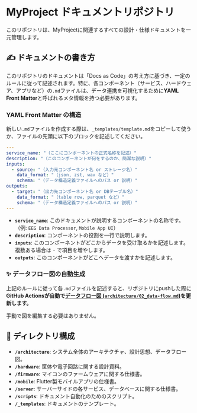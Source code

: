 # MyProject ドキュメントリポジトリ

このリポジトリは、MyProjectに関連するすべての設計・仕様ドキュメントを一元管理します。

## ✍️ ドキュメントの書き方

このリポジトリのドキュメントは「Docs as Code」の考え方に基づき、一定のルールに従って記述されます。特に、各コンポーネント（サービス、ハードウェア、アプリなど）の`.md`ファイルは、データ連携を可視化するために**YAML Front Matter**と呼ばれるメタ情報を持つ必要があります。

### YAML Front Matter の構造

新しい`.md`ファイルを作成する際は、`_templates/template.md`をコピーして使うか、ファイルの先頭に以下のブロックを記述してください。

```yaml
---
service_name: "（ここにコンポーネントの正式名称を記述）"
description: "（このコンポーネントが何をするのか、簡潔な説明）"
inputs:
  - source: "（入力元コンポーネント名 or ストレージ名）"
    data_format: "（json, zst, wav など）"
    schema: "（データ構造定義ファイルへのパス or 説明）"
outputs:
  - target: "（出力先コンポーネント名 or DBテーブル名）"
    data_format: "（table row, parquet など）"
    schema: "（データ構造定義ファイルへのパス or 説明）"
---
```

- **`service_name`**: このドキュメントが説明するコンポーネントの名称です。（例: `EEG Data Processor`, `Mobile App UI`）
- **`description`**: コンポーネントの役割を一行で説明します。
- **`inputs`**: このコンポーネントがどこからデータを受け取るかを記述します。複数ある場合は `-` で項目を増やします。
- **`outputs`**: このコンポーネントがどこへデータを渡すかを記述します。

### ✨ データフロー図の自動生成

上記のルールに従って各`.md`ファイルを記述すると、リポジトリにpushした際に**GitHub Actionsが自動で[データフロー図 (`architecture/02_data-flow.md`)](architecture/02_data-flow.md)を更新します。**

手動で図を編集する必要はありません。

## 📂 ディレクトリ構成

- **`/architecture`**: システム全体のアーキテクチャ、設計思想、データフロー図。
- **`/hardware`**: 筐体や電子回路に関する設計資料。
- **`/firmware`**: マイコンのファームウェアに関する仕様書。
- **`/mobile`**: Flutter製モバイルアプリの仕様書。
- **`/server`**: サーバーサイドの各サービス、データベースに関する仕様書。
- **`/scripts`**: ドキュメント自動化のためのスクリプト。
- **`/_templates`**: ドキュメントのテンプレート。